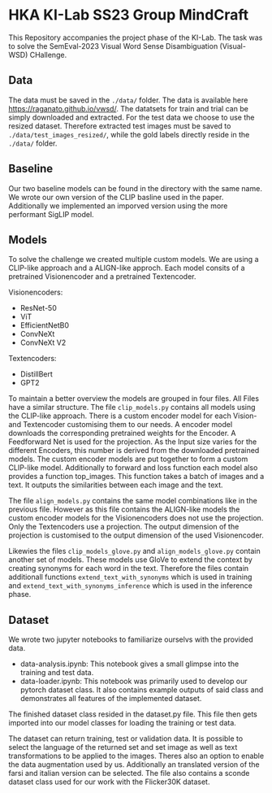 # HKA KI-Lab SS23 Group MindCraft

This Repository accompanies the project phase of the KI-Lab. The task was to solve the SemEval-2023 Visual Word Sense Disambiguation (Visual-WSD) CHallenge.

## Data

The data must be saved in the `./data/` folder. The data is available here https://raganato.github.io/vwsd/. The datatsets for train and trial can be simply downloaded and extracted. For the test data we choose to use the resized dataset. Therefore extracted test images must be saved to `./data/test_images_resized/`, while the gold labels directly reside in the `./data/` folder. 

## Baseline

Our two baseline models can be found in the directory with the same name. We wrote our own version of the CLIP basline used in the paper. Additionally we implemented an imporved version using the more performant SigLIP model.

## Models

To solve the challenge we created multiple custom models. We are using a CLIP-like approach and a ALIGN-like approch. Each model consits of a pretrained Visionencoder and a pretrained Textencoder.

Visionencoders:
- ResNet-50
- ViT
- EfficientNetB0
- ConvNeXt
- ConvNeXt V2

Textencoders:
- DistillBert
- GPT2

To maintain a better overview the models are grouped in four files. All Files have a similar structure. The file `clip_models.py` contains all models using the CLIP-like approach. There is a custom encoder model for each Vision- and Textencoder customising them to our needs. A encoder model downloads the corresponding pretrained weights for the Encoder. A Feedforward Net is used for the projection. As the Input size varies for the different Encoders, this number is derived from the downloaded pretrained models. The custom encoder models are put together to form a custom CLIP-like model. Additionally to forward and loss function each model also provides a function top_images. This function takes a batch of images and a text. It outputs the similarities between each image and the text.

The file `align_models.py` contains the same model combinations like in the previous file. However as this file contains the ALIGN-like models the custom encoder models for the Visionencoders does not use the projection. Only the Textencoders use a projection. The output dimension of the projection is customised to the output dimension of the used Visionencoder.

Likewies the files `clip_models_glove.py` and `align_models_glove.py` contain another set of models. These models use GloVe to extend the context by creating synonyms for each word in the text. Therefore the files contain additionall functions `extend_text_with_synonyms` which is used in training and `extend_text_with_synonyms_inference` which is used in the inference phase.

## Dataset

We wrote two jupyter notebooks to familiarize ourselvs with the provided data.

- data-analysis.ipynb: This notebook gives a small glimpse into the training and test data.
- data-loader.ipynb: This notebook was primarily used to develop our pytorch dataset class. It also contains example outputs of said class and demonstrates all features of the implemented dataset.

The finished dataset class resided in the dataset.py file. This file then gets imported into our model classes for loading the training or test data. 

The dataset can return training, test or validation data. It is possible to select the language of the returned set and set image as well as text transformations to be applied to the images. Theres also an option to enable the data augmentation used by us. Additionally an translated version of the farsi and italian version can be selected.
The file also contains a sconde dataset class used for our work with the Flicker30K dataset.
